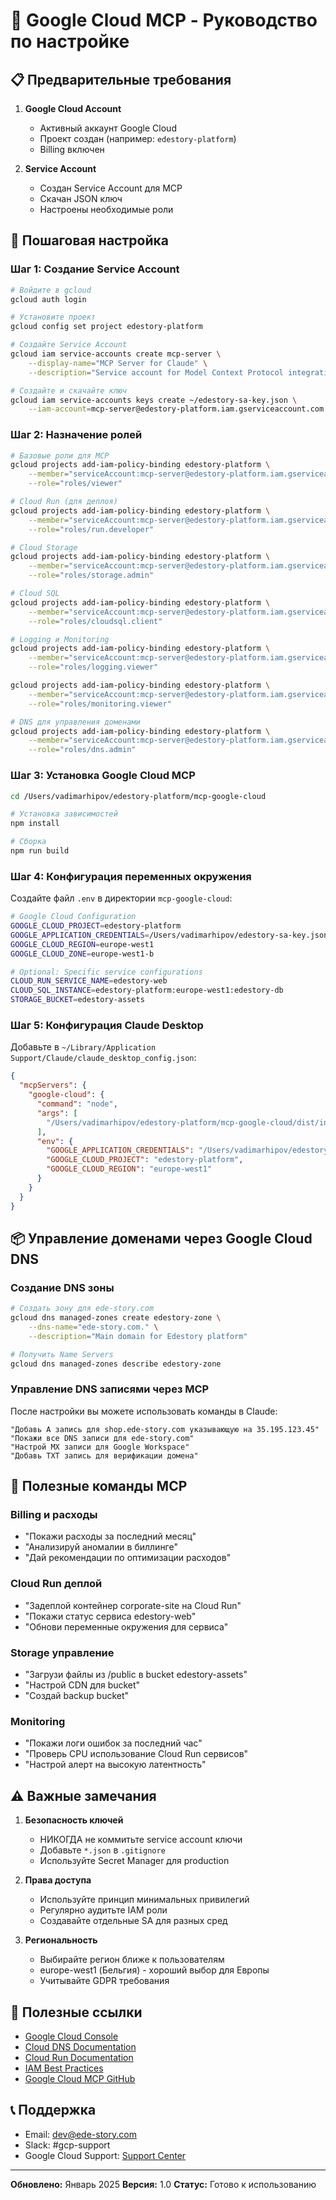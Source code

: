 # 🌟 Google Cloud MCP - Руководство по настройке

## 📋 Предварительные требования

1. **Google Cloud Account**
   - Активный аккаунт Google Cloud
   - Проект создан (например: `edestory-platform`)
   - Billing включен

2. **Service Account**
   - Создан Service Account для MCP
   - Скачан JSON ключ
   - Настроены необходимые роли

## 🔧 Пошаговая настройка

### Шаг 1: Создание Service Account

```bash
# Войдите в gcloud
gcloud auth login

# Установите проект
gcloud config set project edestory-platform

# Создайте Service Account
gcloud iam service-accounts create mcp-server \
    --display-name="MCP Server for Claude" \
    --description="Service account for Model Context Protocol integration"

# Создайте и скачайте ключ
gcloud iam service-accounts keys create ~/edestory-sa-key.json \
    --iam-account=mcp-server@edestory-platform.iam.gserviceaccount.com
```

### Шаг 2: Назначение ролей

```bash
# Базовые роли для MCP
gcloud projects add-iam-policy-binding edestory-platform \
    --member="serviceAccount:mcp-server@edestory-platform.iam.gserviceaccount.com" \
    --role="roles/viewer"

# Cloud Run (для деплоя)
gcloud projects add-iam-policy-binding edestory-platform \
    --member="serviceAccount:mcp-server@edestory-platform.iam.gserviceaccount.com" \
    --role="roles/run.developer"

# Cloud Storage
gcloud projects add-iam-policy-binding edestory-platform \
    --member="serviceAccount:mcp-server@edestory-platform.iam.gserviceaccount.com" \
    --role="roles/storage.admin"

# Cloud SQL
gcloud projects add-iam-policy-binding edestory-platform \
    --member="serviceAccount:mcp-server@edestory-platform.iam.gserviceaccount.com" \
    --role="roles/cloudsql.client"

# Logging и Monitoring
gcloud projects add-iam-policy-binding edestory-platform \
    --member="serviceAccount:mcp-server@edestory-platform.iam.gserviceaccount.com" \
    --role="roles/logging.viewer"

gcloud projects add-iam-policy-binding edestory-platform \
    --member="serviceAccount:mcp-server@edestory-platform.iam.gserviceaccount.com" \
    --role="roles/monitoring.viewer"

# DNS для управления доменами
gcloud projects add-iam-policy-binding edestory-platform \
    --member="serviceAccount:mcp-server@edestory-platform.iam.gserviceaccount.com" \
    --role="roles/dns.admin"
```

### Шаг 3: Установка Google Cloud MCP

```bash
cd /Users/vadimarhipov/edestory-platform/mcp-google-cloud

# Установка зависимостей
npm install

# Сборка
npm run build
```

### Шаг 4: Конфигурация переменных окружения

Создайте файл `.env` в директории `mcp-google-cloud`:

```bash
# Google Cloud Configuration
GOOGLE_CLOUD_PROJECT=edestory-platform
GOOGLE_APPLICATION_CREDENTIALS=/Users/vadimarhipov/edestory-sa-key.json
GOOGLE_CLOUD_REGION=europe-west1
GOOGLE_CLOUD_ZONE=europe-west1-b

# Optional: Specific service configurations
CLOUD_RUN_SERVICE_NAME=edestory-web
CLOUD_SQL_INSTANCE=edestory-platform:europe-west1:edestory-db
STORAGE_BUCKET=edestory-assets
```

### Шаг 5: Конфигурация Claude Desktop

Добавьте в `~/Library/Application Support/Claude/claude_desktop_config.json`:

```json
{
  "mcpServers": {
    "google-cloud": {
      "command": "node",
      "args": [
        "/Users/vadimarhipov/edestory-platform/mcp-google-cloud/dist/index.js"
      ],
      "env": {
        "GOOGLE_APPLICATION_CREDENTIALS": "/Users/vadimarhipov/edestory-sa-key.json",
        "GOOGLE_CLOUD_PROJECT": "edestory-platform",
        "GOOGLE_CLOUD_REGION": "europe-west1"
      }
    }
  }
}
```

## 📦 Управление доменами через Google Cloud DNS

### Создание DNS зоны

```bash
# Создать зону для ede-story.com
gcloud dns managed-zones create edestory-zone \
    --dns-name="ede-story.com." \
    --description="Main domain for Edestory platform"

# Получить Name Servers
gcloud dns managed-zones describe edestory-zone
```

### Управление DNS записями через MCP

После настройки вы можете использовать команды в Claude:

```text
"Добавь A запись для shop.ede-story.com указывающую на 35.195.123.45"
"Покажи все DNS записи для ede-story.com"
"Настрой MX записи для Google Workspace"
"Добавь TXT запись для верификации домена"
```

## 🚀 Полезные команды MCP

### Billing и расходы
- "Покажи расходы за последний месяц"
- "Анализируй аномалии в биллинге"
- "Дай рекомендации по оптимизации расходов"

### Cloud Run деплой
- "Задеплой контейнер corporate-site на Cloud Run"
- "Покажи статус сервиса edestory-web"
- "Обнови переменные окружения для сервиса"

### Storage управление
- "Загрузи файлы из /public в bucket edestory-assets"
- "Настрой CDN для bucket"
- "Создай backup bucket"

### Monitoring
- "Покажи логи ошибок за последний час"
- "Проверь CPU использование Cloud Run сервисов"
- "Настрой алерт на высокую латентность"

## ⚠️ Важные замечания

1. **Безопасность ключей**
   - НИКОГДА не коммитьте service account ключи
   - Добавьте `*.json` в `.gitignore`
   - Используйте Secret Manager для production

2. **Права доступа**
   - Используйте принцип минимальных привилегий
   - Регулярно аудитьте IAM роли
   - Создавайте отдельные SA для разных сред

3. **Региональность**
   - Выбирайте регион ближе к пользователям
   - europe-west1 (Бельгия) - хороший выбор для Европы
   - Учитывайте GDPR требования

## 🔗 Полезные ссылки

- [Google Cloud Console](https://console.cloud.google.com)
- [Cloud DNS Documentation](https://cloud.google.com/dns/docs)
- [Cloud Run Documentation](https://cloud.google.com/run/docs)
- [IAM Best Practices](https://cloud.google.com/iam/docs/best-practices)
- [Google Cloud MCP GitHub](https://github.com/krzko/google-cloud-mcp)

## 📞 Поддержка

- Email: dev@ede-story.com
- Slack: #gcp-support
- Google Cloud Support: [Support Center](https://cloud.google.com/support)

---

**Обновлено:** Январь 2025
**Версия:** 1.0
**Статус:** Готово к использованию